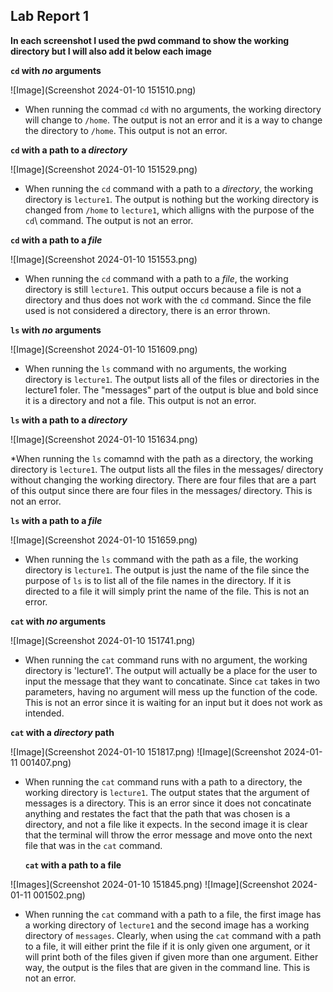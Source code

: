 ## Lab Report 1

**In each screenshot I used the pwd command to show the working directory but I will also add it below each image**

**`cd` with *no* arguments**

![Image](Screenshot 2024-01-10 151510.png)

* When running the commad `cd` with no arguments, the working directory will change to `/home`. The output is not an error and it is a way to change the directory to `/home`. This output is not an error.


 **`cd` with a path to a *directory***

![Image](Screenshot 2024-01-10 151529.png)

* When running the `cd` command with a path to a *directory*, the working directory is `lecture1`. The output is nothing but the working directory is changed from `/home` to `lecture1`, which alligns with the purpose of the `cd`\ command. The output is not an error.


**`cd` with a path to a *file***
 
  ![Image](Screenshot 2024-01-10 151553.png)

  * When running the `cd` command with a path to a *file*, the working directory is still `lecture1`. This output occurs because a file is not a directory and thus does not work with the `cd` command. Since the file used is not considered a directory, there is an error thrown.
 
 
 **`ls` with *no* arguments**

 ![Image](Screenshot 2024-01-10 151609.png)

* When running the `ls` command with no arguments, the working directory is `lecture1`. The output lists all of the files or directories in the lecture1 foler. The "messages" part of the output is blue and bold since it is a directory and not a file. This output is not an error.


**`ls` with a path to a *directory***

![Image](Screenshot 2024-01-10 151634.png)

*When running the `ls` comamnd with the path as a directory, the working directory is `lecture1`. The output lists all the files in the messages/ directory without changing the working directory. There are four files that are a part of this output since there are four files in the messages/ directory. This is not an error.


**`ls` with a path to a *file***

![Image](Screenshot 2024-01-10 151659.png)

* When running the `ls` command with the path as a file, the working directory is `lecture1`. The output is just the name of the file since the purpose of `ls` is to list all of the file names in the directory. If it is directed to a file it will simply print the name of the file. This is not an error.


**`cat` with *no* arguments**

![Image](Screenshot 2024-01-10 151741.png)

* When running the `cat` command runs with no argument, the working directory is 'lecture1'. The output will actually be a place for the user to input the message that they want to concatinate. Since `cat` takes in two parameters, having no argument will mess up the function of the code. This is not an error since it is waiting for an input but it does not work as intended.

**`cat` with a *directory* path**

![Image](Screenshot 2024-01-10 151817.png)
![Image](Screenshot 2024-01-11 001407.png)

* When running the `cat` command runs with a path to a directory, the working directory is `lecture1`. The output states that the argument of messages is a directory. This is an error since it does not concatinate anything and restates the fact that the path that was chosen is a directory, and not a file like it expects. In the second image it is clear that the terminal will throw the error message and move onto the next file that was in the `cat` command.

  **`cat` with a path to a file**

![Images](Screenshot 2024-01-10 151845.png)
![Image](Screenshot 2024-01-11 001502.png)

* When running the `cat` command with a path to a file, the first image has a working directory of `lecture1` and the second image has a working directory of `messages`. Clearly, when using the `cat` command with a path to a file, it will either print the file if it is only given one argument, or it will print both of the files given if given more than one argument. Either way, the output is the files that are given in the command line. This is not an error.
